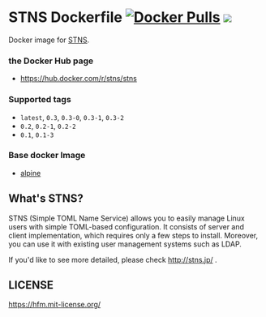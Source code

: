 STNS Dockerfile [![Docker Pulls](https://img.shields.io/docker/pulls/stns/stns.svg?maxAge=2592000?style=flat-square)](https://hub.docker.com/r/stns/stns/) [![](https://images.microbadger.com/badges/image/stns/stns.svg)](https://microbadger.com/images/stns/stns "Get your own image badge on microbadger.com")
===

Docker image for [STNS](https://github.com/STNS/STNS).

### the Docker Hub page

- https://hub.docker.com/r/stns/stns

### Supported tags

- `latest`, `0.3`, `0.3-0`, `0.3-1`, `0.3-2`
- `0.2`, `0.2-1`, `0.2-2`
- `0.1`, `0.1-3`

### Base docker Image

- [alpine](https://hub.docker.com/_/alpine/)

What's STNS?
---

STNS (Simple TOML Name Service) allows you to easily manage Linux users with simple TOML-based configuration. It consists of server and client implementation, which requires only a few steps to install. Moreover, you can use it with existing user management systems such as LDAP.

If you'd like to see more detailed, please check http://stns.jp/ .

LICENSE
---

https://hfm.mit-license.org/
